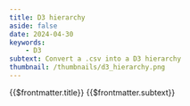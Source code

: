 ```yaml
---
title: D3 hierarchy
aside: false
date: 2024-04-30
keywords:
    - D3
subtext: Convert a .csv into a D3 hierarchy
thumbnail: /thumbnails/d3_hierarchy.png
---
```


<FigureTitle>{{$frontmatter.title}}</FigureTitle>
<SubtitleHeader>{{$frontmatter.subtext}}</SubtitleHeader>
<D3PlotContainer>
  <div ref="treeContainer"></div>
</D3PlotContainer>


<script setup>
import { ref, onMounted, watch, computed} from 'vue';
import * as d3 from 'd3';

const root = ref(null);
const treeContainer = ref(null);

const width = 800;
const dx = 7;

const dataFile = 
  'https://raw.githubusercontent.com/dms-vep/Nipah_Malaysia_RBP_DMS/master/results/filtered_data/public_filtered/RBP_mutation_effects_cell_entry_CHO-bEFNB3.csv';

const colorScale = computed(() => {
  return d3.scaleDiverging()
    .domain([-4, 0, 2])
    .interpolator(d3.interpolateRdBu);
});

function makePlot() {


  const dy = width / (root.value.height + 1);

  // Create a tree layout.
  const tree = d3.tree().nodeSize([dx, dy]);

  // Sort the tree and apply the layout.
  root.value.sort((a, b) => d3.ascending(a.data.name, b.data.name));
  tree(root.value);
  
  let x0 = Infinity;
  let x1 = -x0;
  root.value.each(d => {
    if (d.x > x1) x1 = d.x;
    if (d.x < x0) x0 = d.x;
  });

  // Compute the adjusted height of the tree.
  const height = x1 - x0 + dx * 2;

  const svg = d3.select(treeContainer.value)
    .append('svg')
    .attr("viewBox", [-dy / 3, x0 - dx, width, height])

  svg.append("g")
    .attr("fill", "none")
    .attr("stroke", "currentColor")
    .attr("stroke-opacity", 0.3)
    .attr("stroke-width", 1.5)
    .selectAll()
    .data(root.value.links())
    .join("path")
    .attr("d", d3.linkHorizontal()
      .x(d => d.y)
      .y(d => d.x));

  const node = svg.append("g")
    .attr("stroke-linejoin", "round")
    .attr("stroke-width", 3)
    .selectAll()
    .data(root.value.descendants()) 
    .join("g")
    .attr("transform", d => `translate(${d.y},${d.x})`);

  node.append("circle")
    .attr("fill", 'gray')
    .attr("r", 5);

  node.append("text")
    .attr("dy", "0.31em")
    .attr("fill", "currentColor")
    .attr("x", d => d.children ? -10 :50)
    .attr("text-anchor", d => d.children ? "end" : "end")
    .text(d => {
      // Assuming depth 0 = root, depth 1 = site, depth 2 = mutant, depth 3 = entry_CHO_bEFNB2
      if (d.depth === 0) {
        return "Sites"; // Label for root node
      } else if (d.depth === 1) {
        return d.data[0]; // Label for site
      } else if (d.depth === 2) {
        return d.data[0]; // Label for mutant
      } 
    });

}
async function fetchData() {
  const csv = await d3.csv(dataFile);

  const array = csv.map((d) => ({
    site: +d.site,
    wildtype: d.wildtype,
    mutant: d.mutant,
    entry: +d.entry_CHO_bEFNB3,
  }));

  const filteredArray = array.filter(d => d.site <= 100);

  const group = d3.group(filteredArray, d => d.site, d => d.mutant);

  const test = d3.hierarchy(group);

  const groupWithEntry = Array.from(group, ([site, mutants]) => [
    site,
    Array.from(mutants, ([mutant, entries]) => ({
      mutant,
      entry: entries[0].entry
    }))
  ]);

  
  root.value = test;
}

fetchData()


watch (root, () => {
  makePlot()
})

</script>

<style scoped>
</style>
